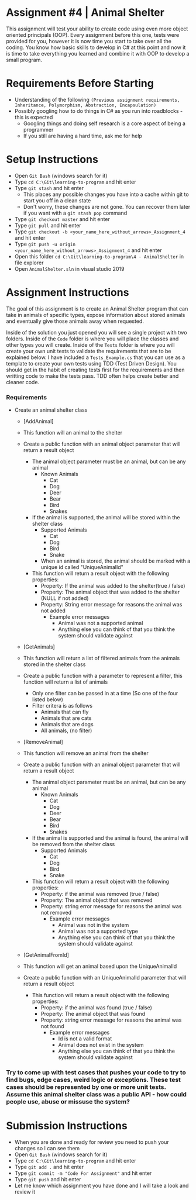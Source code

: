 # Assignment #4 | Animal Shelter

This assignment will test your ability to create code using even more object oriented principals (OOP). Every assignment before this one, tests were provided for you, however it is now time you start to take over all the coding. You know how basic skills to develop in C# at this point and now it is time to take everything you learned and combine it with OOP to develop a small program.

# Requirements Before Starting

* Understanding of the following `(Previous assignment requirements, Inheritance, Polymorphism, Abstraction, Encapsulation)`
* Possibly googling how to do things in C# as you run into roadblocks - this is expected
  * Googling things and doing self research is a core aspect of being a programmer
  * If you still are having a hard time, ask me for help

# Setup Instructions

* Open `Git Bash` (windows search for it)
* Type `cd C:\Git\learning-to-program` and hit enter
* Type `git stash` and hit enter
	* This places any possible changes you have into a cache within git to start you off in a clean state
	* Don't worry, these changes are not gone. You can recover them later if you want with a `git stash pop` command
* Type `git checkout master` and hit enter
* Type `git pull` and hit enter
* Type `git checkout -b <your_name_here_without_arrows>_Assignment_4` and hit enter
* Type `git push -u origin <your_name_here_without_arrows>_Assignment_4` and hit enter
* Open this folder `cd C:\Git\learning-to-program\4 - AnimalShelter` in file explorer
* Open `AnimalShelter.sln` in visual studio 2019

# Assignment Instructions

The goal of this assignment is to create an Animal Shelter program that can take in animals of specific types, expose information about stored animals and eventually give those animals away when requested.

Inside of the solution you just opened you will see a single project with two folders. Inside of the `Code` folder is where you will place the classes and other types you will create. Inside of the `Tests` folder is where you will create your own unit tests to validate the requirements that are to be explained below. I have included a `Tests_Example.cs` that you can use as a template to create your own tests using TDD (Test Driven Design). You should get in the habit of creating tests first for the requirements and then writting code to make the tests pass. TDD often helps create better and cleaner code.

### Requirements

* Create an animal shelter class

	* [AddAnimal]
	* This function will an animal to the shelter
	* Create a public function with an animal object parameter that will return a result object
		* The animal object parameter must be an animal, but can be any animal
			* Known Animals
				* Cat
				* Dog
				* Deer
				* Bear
				* Bird
				* Snakes
		* If the animal is supported, the animal will be stored within the shelter class
			* Supported Animals
				* Cat
				* Dog
				* Bird
				* Snake
			* When an animal is stored, the animal should be marked with a unique id called "UniqueAnimalId"
		* This function will return a result object with the following properties:
			* Property: If the animal was added to the shelter(true / false)
			* Property: The animal object that was added to the shelter (NULL if not added)
			* Property: String error message for reasons the animal was not added
				* Example error messages
					* Animal was not a supported animal
					* Anything else you can think of that you think the system should validate against

	* [GetAnimals]
	* This function will return a list of filtered animals from the animals stored in the shelter class
	* Create a public function with a parameter to represent a filter, this function will return a list of animals
		* Only one filter can be passed in at a time (So one of the four listed below)
		* Filter critera is as follows
			* Animals that can fly
			* Animals that are cats
			* Animals that are dogs
			* All animals, (no filter)

	* [RemoveAnimal]
	* This function will remove an animal from the shelter
	* Create a public function with an animal object parameter that will return a result object
		* The animal object parameter must be an animal, but can be any animal
			* Known Animals
				* Cat
				* Dog
				* Deer
				* Bear
				* Bird
				* Snakes
		* If the animal is supported and the animal is found, the animal will be removed from the shelter class
			* Supported Animals
				* Cat
				* Dog
				* Bird
				* Snake
		* This function will return a result object with the following properties:
			* Property: if the animal was removed (true / false)
			* Property: The animal object that was removed
			* Property: string error message for reasons the animal was not removed
				* Example error messages
					* Animal was not in the system
					* Animal was not a supported type
					* Anything else you can think of that you think the system should validate against

	* [GetAnimalFromId]
	* This function will get an animal based upon the UniqueAnimalId
	* Create a public function with an UniqueAnimalId parameter that will return a result object
		* This function will return a result object with the following properties:
			* Property: if the animal was found (true / false)
			* Property: The animal object that was found
			* Property: string error message for reasons the animal was not found
				* Example error messages
					* Id is not a valid format
					* Animal does not exist in the system
					* Anything else you can think of that you think the system should validate against

### Try to come up with test cases that pushes your code to try to find bugs, edge cases, weird logic or exceptions. These test cases should be represented by one or more unit tests. Assume this animal shelter class was a public API - how could people use, abuse or missuse the system?

# Submission Instructions

* When you are done and ready for review you need to push your changes so I can see them
* Open `Git Bash` (windows search for it)
* Type `cd C:\Git\learning-to-program` and hit enter
* Type `git add .` and hit enter
* Type `git commit -m "Code For Assignment"` and hit enter
* Type `git push` and hit enter
* Let me know which assignment you have done and I will take a look and review it